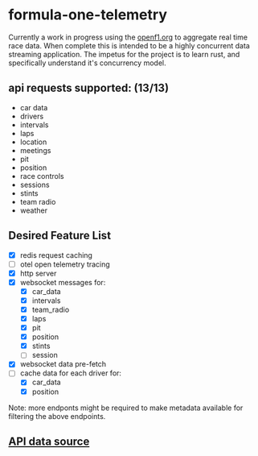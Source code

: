 # formula-one-telemetry

Currently a work in progress using the [openf1.org](https://openf1.org/) to aggregate real time race data. When complete this is intended to be a highly concurrent data streaming application. The impetus for the project is to learn rust, and specifically understand it's concurrency model.

## api requests supported: (13/13)
- car data
- drivers 
- intervals
- laps
- location
- meetings
- pit
- position
- race controls
- sessions
- stints
- team radio
- weather


## Desired Feature List
- [X] redis request caching
- [ ] otel open telemetry tracing
- [X] http server
- [X] websocket messages for:
  - [X] car_data
  - [X] intervals
  - [X] team_radio
  - [X] laps
  - [X] pit
  - [X] position
  - [X] stints
  - [ ] session
- [X] websocket data pre-fetch
- [ ] cache data for each driver for:
  - [X] car_data
  - [X] position  

Note: more endponts might be required to make metadata available for filtering
the above endpoints.

## [API data source](https://openf1.org/?shell#introduction)

